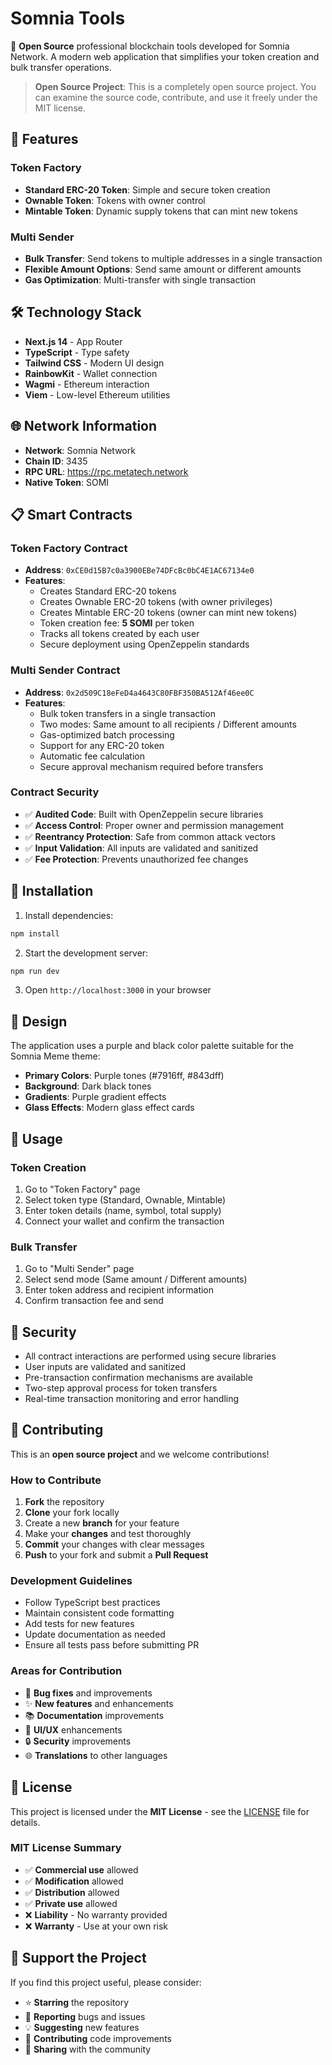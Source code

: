 # Somnia Tools

🌟 **Open Source** professional blockchain tools developed for Somnia Network. A modern web application that simplifies your token creation and bulk transfer operations.

> **Open Source Project**: This is a completely open source project. You can examine the source code, contribute, and use it freely under the MIT license.

## 🚀 Features

### Token Factory
- **Standard ERC-20 Token**: Simple and secure token creation
- **Ownable Token**: Tokens with owner control
- **Mintable Token**: Dynamic supply tokens that can mint new tokens

### Multi Sender
- **Bulk Transfer**: Send tokens to multiple addresses in a single transaction
- **Flexible Amount Options**: Send same amount or different amounts
- **Gas Optimization**: Multi-transfer with single transaction

## 🛠 Technology Stack

- **Next.js 14** - App Router
- **TypeScript** - Type safety
- **Tailwind CSS** - Modern UI design
- **RainbowKit** - Wallet connection
- **Wagmi** - Ethereum interaction
- **Viem** - Low-level Ethereum utilities

## 🌐 Network Information

- **Network**: Somnia Network
- **Chain ID**: 3435
- **RPC URL**: https://rpc.metatech.network
- **Native Token**: SOMI

## 📋 Smart Contracts

### Token Factory Contract
- **Address**: `0xCE0d15B7c0a3900EBe74DFcBc0bC4E1AC67134e0`
- **Features**:
  - Creates Standard ERC-20 tokens
  - Creates Ownable ERC-20 tokens (with owner privileges)
  - Creates Mintable ERC-20 tokens (owner can mint new tokens)
  - Token creation fee: **5 SOMI** per token
  - Tracks all tokens created by each user
  - Secure deployment using OpenZeppelin standards

### Multi Sender Contract
- **Address**: `0x2d509C18eFeD4a4643C80FBF350BA512Af46ee0C`
- **Features**:
  - Bulk token transfers in a single transaction
  - Two modes: Same amount to all recipients / Different amounts
  - Gas-optimized batch processing
  - Support for any ERC-20 token
  - Automatic fee calculation
  - Secure approval mechanism required before transfers

### Contract Security
- ✅ **Audited Code**: Built with OpenZeppelin secure libraries
- ✅ **Access Control**: Proper owner and permission management
- ✅ **Reentrancy Protection**: Safe from common attack vectors
- ✅ **Input Validation**: All inputs are validated and sanitized
- ✅ **Fee Protection**: Prevents unauthorized fee changes

## 🚀 Installation

1. Install dependencies:
```bash
npm install
```

2. Start the development server:
```bash
npm run dev
```

3. Open `http://localhost:3000` in your browser

## 🎨 Design

The application uses a purple and black color palette suitable for the Somnia Meme theme:
- **Primary Colors**: Purple tones (#7916ff, #843dff)
- **Background**: Dark black tones
- **Gradients**: Purple gradient effects
- **Glass Effects**: Modern glass effect cards

## 📱 Usage

### Token Creation
1. Go to "Token Factory" page
2. Select token type (Standard, Ownable, Mintable)
3. Enter token details (name, symbol, total supply)
4. Connect your wallet and confirm the transaction

### Bulk Transfer
1. Go to "Multi Sender" page
2. Select send mode (Same amount / Different amounts)
3. Enter token address and recipient information
4. Confirm transaction fee and send

## 🔐 Security

- All contract interactions are performed using secure libraries
- User inputs are validated and sanitized
- Pre-transaction confirmation mechanisms are available
- Two-step approval process for token transfers
- Real-time transaction monitoring and error handling

## 🤝 Contributing

This is an **open source project** and we welcome contributions!

### How to Contribute
1. **Fork** the repository
2. **Clone** your fork locally
3. Create a new **branch** for your feature
4. Make your **changes** and test thoroughly
5. **Commit** your changes with clear messages
6. **Push** to your fork and submit a **Pull Request**

### Development Guidelines
- Follow TypeScript best practices
- Maintain consistent code formatting
- Add tests for new features
- Update documentation as needed
- Ensure all tests pass before submitting PR

### Areas for Contribution
- 🐛 **Bug fixes** and improvements
- ✨ **New features** and enhancements
- 📚 **Documentation** improvements
- 🎨 **UI/UX** enhancements
- 🔒 **Security** improvements
- 🌐 **Translations** to other languages

## 📄 License

This project is licensed under the **MIT License** - see the [LICENSE](LICENSE) file for details.

### MIT License Summary
- ✅ **Commercial use** allowed
- ✅ **Modification** allowed
- ✅ **Distribution** allowed
- ✅ **Private use** allowed
- ❌ **Liability** - No warranty provided
- ❌ **Warranty** - Use at your own risk

## 🌟 Support the Project

If you find this project useful, please consider:
- ⭐ **Starring** the repository
- 🐛 **Reporting** bugs and issues
- 💡 **Suggesting** new features
- 🤝 **Contributing** code improvements
- 📢 **Sharing** with the community
